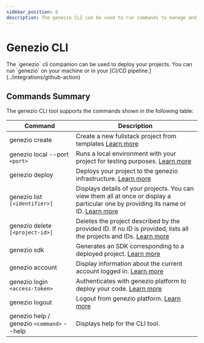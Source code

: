 ```yaml
---
sidebar_position: 6
description: The genezio CLI can be used to run commands to manage and deploy your projects. You can run genezio on your machine or in your CI/CD pipeline.
---
```


# Genezio CLI

<head>
  <title>Genezio CLI | Genezio Documentation</title>
</head>
The `genezio` cli companion can be used to deploy your projects.
You can run `genezio` on your machine or in your [CI/CD pipeline.](../integrations/github-action)

## Commands Summary

The genezio CLI tool supports the commands shown in the following table:

| Command                                   | Description                                                                                                                                                                               |
| ----------------------------------------- | ----------------------------------------------------------------------------------------------------------------------------------------------------------------------------------------- |
| genezio create                            | Create a new fullstack project from templates [Learn more](https://genezio.com/docs/cli-tool/cli-commands/genezio-create)                                                                 |
| genezio local --port `<port>`             | Runs a local environment with your project for testing purposes. [Learn more](https://genezio.com/docs/cli-tool/cli-commands/local)                                                       |
| genezio deploy                            | Deploys your project to the genezio infrastructure. [Learn more](https://genezio.com/docs/cli-tool/cli-commands/deploy)                                                                   |
| genezio list `[<identifier>]`             | Displays details of your projects. You can view them all at once or display a particular one by providing its name or ID. [Learn more](https://genezio.com/docs/cli-tool/cli-commands/ls) |
| genezio delete `[<project-id>]`           | Deletes the project described by the provided ID. If no ID is provided, lists all the projects and IDs. [Learn more](https://genezio.com/docs/cli-tool/cli-commands/delete)               |
| genezio sdk                               | Generates an SDK corresponding to a deployed project. [Learn more](https://genezio.com/docs/cli-tool/cli-commands/generatesdk)                                                            |
| genezio account                           | Display information about the current account logged in. [Learn more](https://genezio.com/docs/cli-tool/cli-commands/account)                                                             |
| genezio login `<access-token>`            | Authenticates with genezio platform to deploy your code. [Learn more](https://genezio.com/docs/cli-tool/cli-commands/login)                                                               |
| genezio logout                            | Logout from genezio platform. [Learn more](https://genezio.com/docs/cli-tool/cli-commands/logout)                                                                                         |
| genezio help / genezio `<command>` --help | Displays help for the CLI tool.                                                                                                                                                           |
